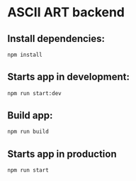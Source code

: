 # ASCII ART backend

## Install dependencies:
```bash
npm install
```
## Starts app in development:
```bash
npm run start:dev
```
## Build app:
```bash
npm run build
```
## Starts app in production
```bash
npm run start
```
